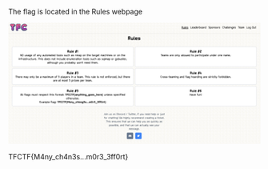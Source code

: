 The flag is located in the Rules webpage

<img src="rules.png" />

TFCTF{M4ny_ch4n3s...m0r3_3ff0rt}
